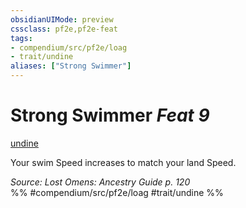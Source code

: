 ```yaml
---
obsidianUIMode: preview
cssclass: pf2e,pf2e-feat
tags:
- compendium/src/pf2e/loag
- trait/undine
aliases: ["Strong Swimmer"]
---
```

# Strong Swimmer  *Feat 9*  
[undine](../../Rules/traits/undine-b2.md)  


Your swim Speed increases to match your land Speed.

*Source: Lost Omens: Ancestry Guide p. 120*  
%% #compendium/src/pf2e/loag #trait/undine %%